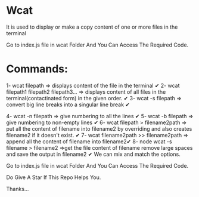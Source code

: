 # Wcat
It is used to display or make a copy content of one or more files in the terminal

Go to index.js file in wcat Folder And You Can Access The Required Code.

# Commands:
1- wcat filepath => displays content of the file in the terminal ✔ 
2- wcat filepath1 filepath2 filepath3... => displays content of all files in the terminal(contactinated form) in the given order. ✔ 
3- wcat -s filepath => convert big line breaks into a singular line break ✔

4- wcat -n filepath => give numbering to all the lines ✔
5- wcat -b filepath => give numbering to non-empty lines ✔ 
6- wcat filepath > filename2path => put all the content of filename into filename2 by overriding and also creates filename2 if it doesn't exist. ✔ 
7- wcat filename2path >> filename2path => append all the content of filename into filename2✔
8- node wcat -s filename > filename2 =>get the file content of filename remove large spaces and save the output in filename2 ✔ 
We can mix and match the options.

Go to index.js file in wcat Folder And You Can Access The Required Code.

Do Give A Star If This Repo Helps You.

Thanks...
